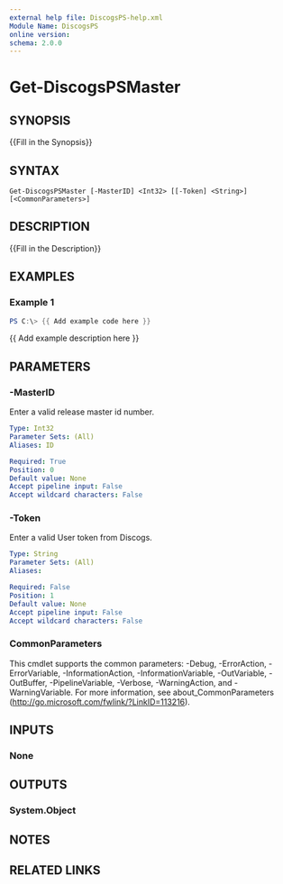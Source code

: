 ```yaml
---
external help file: DiscogsPS-help.xml
Module Name: DiscogsPS
online version:
schema: 2.0.0
---
```


# Get-DiscogsPSMaster

## SYNOPSIS
{{Fill in the Synopsis}}

## SYNTAX

```
Get-DiscogsPSMaster [-MasterID] <Int32> [[-Token] <String>] [<CommonParameters>]
```

## DESCRIPTION
{{Fill in the Description}}

## EXAMPLES

### Example 1
```powershell
PS C:\> {{ Add example code here }}
```

{{ Add example description here }}

## PARAMETERS

### -MasterID
Enter a valid release master id number.

```yaml
Type: Int32
Parameter Sets: (All)
Aliases: ID

Required: True
Position: 0
Default value: None
Accept pipeline input: False
Accept wildcard characters: False
```

### -Token
Enter a valid User token from Discogs.

```yaml
Type: String
Parameter Sets: (All)
Aliases:

Required: False
Position: 1
Default value: None
Accept pipeline input: False
Accept wildcard characters: False
```

### CommonParameters
This cmdlet supports the common parameters: -Debug, -ErrorAction, -ErrorVariable, -InformationAction, -InformationVariable, -OutVariable, -OutBuffer, -PipelineVariable, -Verbose, -WarningAction, and -WarningVariable.
For more information, see about_CommonParameters (http://go.microsoft.com/fwlink/?LinkID=113216).

## INPUTS

### None


## OUTPUTS

### System.Object

## NOTES

## RELATED LINKS

